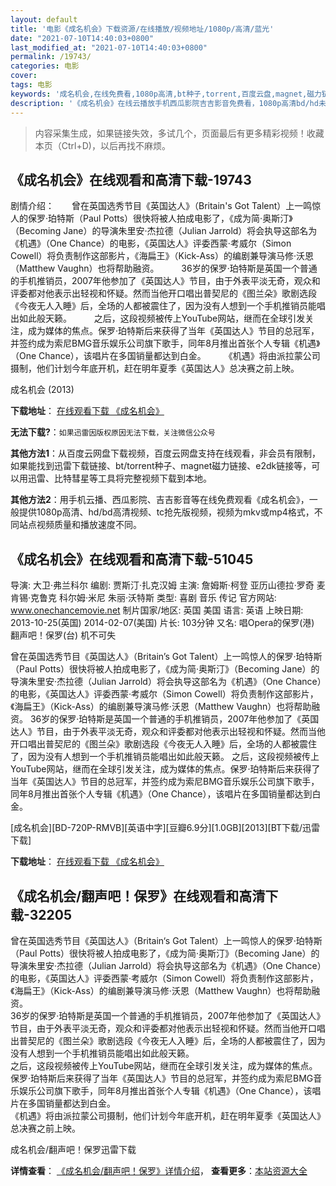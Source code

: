 ```yaml
---
layout: default
title: '电影《成名机会》下载资源/在线播放/视频地址/1080p/高清/蓝光'
date: "2021-07-10T14:40:03+0800"
last_modified_at: "2021-07-10T14:40:03+0800"
permalink: /19743/
categories: 电影
cover:
tags: 电影
keywords: '成名机会,在线免费看,1080p高清,bt种子,torrent,百度云盘,magnet,磁力链,迅雷下载资源'
description: '《成名机会》在线云播放手机西瓜影院吉吉影音免费看，1080p高清bd/hd未删减完整版和tc抢先枪版，mkv/mp4格式，附带bt/torrent种子、magnet/磁力链、百度云盘、网盘资源迅雷下载链接'
---
```


>内容采集生成，如果链接失效，多试几个，页面最后有更多精彩视频！收藏本页（Ctrl+D)，以后再找不麻烦。


## 《成名机会》在线观看和高清下载-19743

剧情介绍：　　曾在英国选秀节目《英国达人》（Britain's Got Talent）上一鸣惊人的保罗·珀特斯（Paul Potts）很快将被人拍成电影了，《成为简·奥斯汀》（Becoming Jane）的导演朱里安·杰拉德（Julian Jarrold）将会执导这部名为《机遇》（One Chance）的电影，《英国达人》评委西蒙·考威尔（Simon Cowell）将负责制作这部影片，《海扁王》（Kick-Ass）的编剧兼导演马修·沃恩（Matthew Vaughn）也将帮助融资。  　　36岁的保罗·珀特斯是英国一个普通的手机推销员，2007年他参加了《英国达人》节目，由于外表平淡无奇，观众和评委都对他表示出轻视和怀疑。然而当他开口唱出普契尼的《图兰朵》歌剧选段《今夜无人入睡》后，全场的人都被震住了，因为没有人想到一个手机推销员能唱出如此般天籁。  　　之后，这段视频被传上YouTube网站，继而在全球引发关注，成为媒体的焦点。保罗·珀特斯后来获得了当年《英国达人》节目的总冠军，并签约成为索尼BMG音乐娱乐公司旗下歌手，同年8月推出首张个人专辑《机遇》（One Chance），该唱片在多国销量都达到白金。  　　《机遇》将由派拉蒙公司摄制，他们计划今年底开机，赶在明年夏季《英国达人》总决赛之前上映。


成名机会 (2013)

**下载地址**： [在线观看下载 《成名机会》](https://www.btbtdy.me/btdy/dy2182.html) 


**无法下载?**：`如果迅雷因版权原因无法下载，关注微信公众号 `

**其他方法1**：从百度云网盘下载视频，百度云网盘支持在线观看，非会员有限制，如果能找到迅雷下载链接、bt/torrent种子、magnet磁力链接、e2dk链接等，可以用迅雷、比特彗星等工具将完整视频下载到本地。

**其他方法2**：用手机云播、西瓜影院、吉吉影音等在线免费观看《成名机会》，一般提供1080p高清、hd/bd高清视频、tc抢先版视频，视频为mkv或mp4格式，不同站点视频质量和播放速度不同。


## 《成名机会》在线观看和高清下载-51045

导演: 大卫·弗兰科尔 编剧: 贾斯汀·扎克汉姆 主演: 詹姆斯·柯登 亚历山德拉·罗奇 麦肯锡·克鲁克 科尔姆·米尼 朱丽·沃特斯 类型: 喜剧 音乐 传记 官方网站: www.onechancemovie.net 制片国家/地区: 英国 美国 语言: 英语 上映日期: 2013-10-25(英国) 2014-02-07(美国) 片长: 103分钟 又名: 唱Opera的保罗(港) 翻声吧！保罗(台) 机不可失

曾在英国选秀节目《英国达人》（Britain’s Got Talent）上一鸣惊人的保罗·珀特斯（Paul Potts）很快将被人拍成电影了，《成为简·奥斯汀》（Becoming Jane）的导演朱里安·杰拉德（Julian Jarrold）将会执导这部名为《机遇》（One Chance）的电影，《英国达人》评委西蒙·考威尔（Simon Cowell）将负责制作这部影片，《海扁王》（Kick-Ass）的编剧兼导演马修·沃恩（Matthew Vaughn）也将帮助融资。 36岁的保罗·珀特斯是英国一个普通的手机推销员，2007年他参加了《英国达人》节目，由于外表平淡无奇，观众和评委都对他表示出轻视和怀疑。然而当他开口唱出普契尼的《图兰朵》歌剧选段《今夜无人入睡》后，全场的人都被震住了，因为没有人想到一个手机推销员能唱出如此般天籁。 之后，这段视频被传上YouTube网站，继而在全球引发关注，成为媒体的焦点。保罗·珀特斯后来获得了当年《英国达人》节目的总冠军，并签约成为索尼BMG音乐娱乐公司旗下歌手，同年8月推出首张个人专辑《机遇》（One Chance），该唱片在多国销量都达到白金。


[成名机会][BD-720P-RMVB][英语中字][豆瓣6.9分][1.0GB][2013][BT下载/迅雷下载]

**下载地址**： [在线观看下载 《成名机会》](https://www.btdx8.com/torrent/one_chance_2013.html) 


## 《成名机会/翻声吧！保罗》在线观看和高清下载-32205

曾在英国选秀节目《英国达人》（Britain‘s Got Talent）上一鸣惊人的保罗·珀特斯（Paul Potts）很快将被人拍成电影了，《成为简·奥斯汀》（Becoming Jane）的导演朱里安&middot;杰拉德（Julian Jarrold）将会执导这部名为《机遇》（One Chance）的电影，《英国达人》评委西蒙&middot;考威尔（Simon Cowell）将负责制作这部影片，《海扁王》（Kick-Ass）的编剧兼导演马修&middot;沃恩（Matthew Vaughn）也将帮助融资。<br />36岁的保罗·珀特斯是英国一个普通的手机推销员，2007年他参加了《英国达人》节目，由于外表平淡无奇，观众和评委都对他表示出轻视和怀疑。然而当他开口唱出普契尼的《图兰朵》歌剧选段《今夜无人入睡》后，全场的人都被震住了，因为没有人想到一个手机推销员能唱出如此般天籁。<br />之后，这段视频被传上YouTube网站，继而在全球引发关注，成为媒体的焦点。保罗&middot;珀特斯后来获得了当年《英国达人》节目的总冠军，并签约成为索尼BMG音乐娱乐公司旗下歌手，同年8月推出首张个人专辑《机遇》（One Chance），该唱片在多国销量都达到白金。<br />《机遇》将由派拉蒙公司摄制，他们计划今年底开机，赶在明年夏季《英国达人》总决赛之前上映。</p>


成名机会/翻声吧！保罗迅雷下载

**详情查看**： [《成名机会/翻声吧！保罗》详情介绍](/movie/32205/)， **查看更多**：[本站资源大全](/movie/t/all/)

